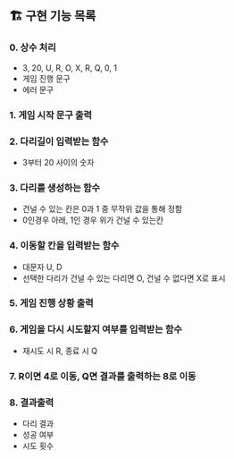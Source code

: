 ## 🏗 구현 기능 목록

### 0. 상수 처리

- 3, 20, U, R, O, X, R, Q, 0, 1
- 게임 진행 문구
- 에러 문구

### 1. 게임 시작 문구 출력

### 2. 다리길이 입력받는 함수

- 3부터 20 사이의 숫자

### 3. 다리를 생성하는 함수

- 건널 수 있는 칸은 0과 1 중 무작위 값을 통해 정함
- 0인경우 아래, 1인 경우 위가 건널 수 있는칸

### 4. 이동할 칸을 입력받는 함수

- 대문자 U, D
- 선택한 다리가 건널 수 있는 다리면 O, 건널 수 없다면 X로 표시

### 5. 게임 진행 상황 출력

### 6. 게임을 다시 시도할지 여부를 입력받는 함수

- 재시도 시 R, 종료 시 Q

### 7. R이면 4로 이동, Q면 결과를 출력하는 8로 이동

### 8. 결과출력

- 다리 결과
- 성공 여부
- 시도 횟수
